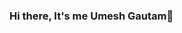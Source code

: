 ### Hi there, It's me Umesh Gautam👋

<!--
**Umeshg7/Umeshg7** is a ✨ _special_ ✨ repository because its `README.md` (this file) appears on your GitHub profile.

Here are some ideas to get you started:

- 🔭 I’m currently studing on Herald college .
- 🌱 I’m currently learning coding .
- 👯 I’m looking to collaborate on system development .
- 🤔 I’m looking for help with expert coding tutor .
- 📫 How to reach me: 9840685745 , sandeshgautam15@gmail.com 
-->
